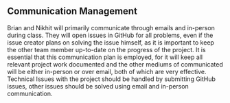 ## Communication Management

Brian and Nikhit will primarily communicate through emails and in-person during class. They will open issues in GitHub for all problems, even if the issue creator plans on solving the issue himself, as it is important to keep the other team member up-to-date on the progress of the project. It is essential that this communication plan is employed, for it will keep all relevant project work documented and the other mediums of communicated will be either in-person or over email, both of which are very effective. Technical Issues with the project should be handled by submitting GitHub issues, other issues should be solved using email and in-person communication.
